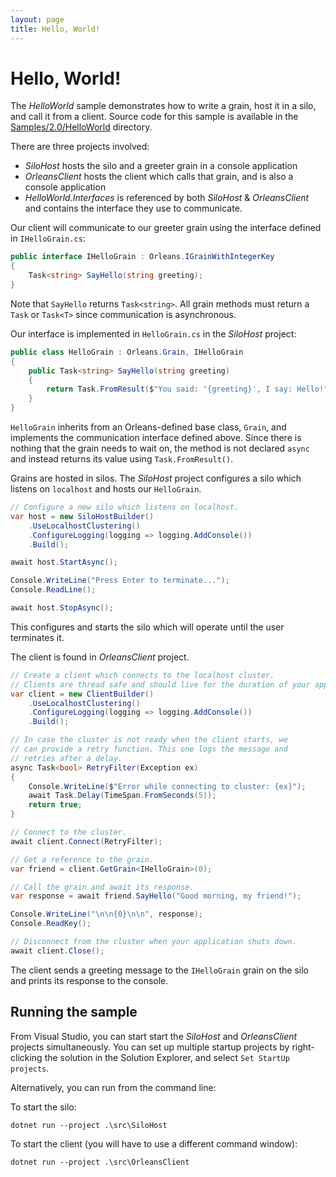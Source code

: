 ```yaml
---
layout: page
title: Hello, World!
---
```


# Hello, World!

The *HelloWorld* sample demonstrates how to write a grain, host it in a silo, and call it from a client. Source code for this sample is available in the [Samples/2.0/HelloWorld](https://github.com/dotnet/orleans/tree/master/Samples/2.0/HelloWorld) directory.

There are three projects involved:

* *SiloHost* hosts the silo and a greeter grain in a console application
* *OrleansClient* hosts the client which calls that grain, and is also a console application
* *HelloWorld.Interfaces* is referenced by both *SiloHost* &amp; *OrleansClient* and contains the interface they use to communicate.

Our client will communicate to our greeter grain using the interface defined in `IHelloGrain.cs`:

``` csharp
public interface IHelloGrain : Orleans.IGrainWithIntegerKey
{
    Task<string> SayHello(string greeting);
}
```

Note that `SayHello` returns `Task<string>`. All grain methods must return a `Task` or `Task<T>` since communication is asynchronous.

Our interface is implemented in `HelloGrain.cs` in the *SiloHost* project:

``` csharp
public class HelloGrain : Orleans.Grain, IHelloGrain
{
    public Task<string> SayHello(string greeting)
    {
        return Task.FromResult($"You said: '{greeting}', I say: Hello!");
    }
}
```

`HelloGrain` inherits from an Orleans-defined base class, `Grain`, and implements the communication interface defined above. Since there is nothing that the grain needs to wait on, the method is not declared `async` and instead returns its value using `Task.FromResult()`.

Grains are hosted in silos. The *SiloHost* project configures a silo which listens on `localhost` and hosts our `HelloGrain`.

``` csharp
// Configure a new silo which listens on localhost.
var host = new SiloHostBuilder()
    .UseLocalhostClustering()
    .ConfigureLogging(logging => logging.AddConsole())
    .Build();

await host.StartAsync();

Console.WriteLine("Press Enter to terminate...");
Console.ReadLine();

await host.StopAsync();
```

This configures and starts the silo which will operate until the user terminates it.

The client is found in *OrleansClient* project.

``` csharp
// Create a client which connects to the localhost cluster.
// Clients are thread safe and should live for the duration of your application.
var client = new ClientBuilder()
    .UseLocalhostClustering()
    .ConfigureLogging(logging => logging.AddConsole())
    .Build();

// In case the cluster is not ready when the client starts, we
// can provide a retry function. This one logs the message and
// retries after a delay.
async Task<bool> RetryFilter(Exception ex)
{
    Console.WriteLine($"Error while connecting to cluster: {ex}");
    await Task.Delay(TimeSpan.FromSeconds(5));
    return true;
}

// Connect to the cluster.
await client.Connect(RetryFilter);

// Get a reference to the grain.
var friend = client.GetGrain<IHelloGrain>(0);

// Call the grain and await its response.
var response = await friend.SayHello("Good morning, my friend!");

Console.WriteLine("\n\n{0}\n\n", response);
Console.ReadKey();

// Disconnect from the cluster when your application shuts down.
await client.Close();
```

The client sends a greeting message to the `IHelloGrain` grain on the silo and prints its response to the console.

## Running the sample

From Visual Studio, you can start start the *SiloHost* and *OrleansClient* projects simultaneously. You can set up multiple startup projects by right-clicking the solution in the Solution Explorer, and select `Set StartUp projects`.

Alternatively, you can run from the command line:

To start the silo:
```
dotnet run --project .\src\SiloHost
```

To start the client (you will have to use a different command window):
```
dotnet run --project .\src\OrleansClient
```